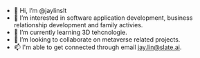 - 👋 Hi, I’m @jaylinslt
- 👀 I’m interested in software application development, business relationship development and family activies.
- 🌱 I’m currently learning 3D tehcnologie.
- 💞️ I’m looking to collaborate on metaverse related projects.
- 📫 I'm able to get connected through email jay.lin@slate.ai.

<!---
jaylinslt/jaylinslt is a ✨ special ✨ repository because its `README.md` (this file) appears on your GitHub profile.
You can click the Preview link to take a look at your changes.
--->
